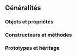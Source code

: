 ## Généralités

### Objets et propriétés

### Constructeurs et méthodes

### Prototypes et héritage
